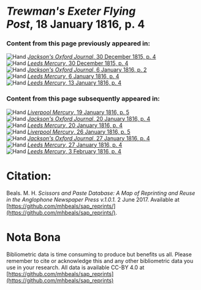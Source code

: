 # *Trewman's Exeter Flying Post*, 18 January 1816, p. 4  
  
### Content from this page previously appeared in:  
![Hand](http://scissorsandpaste.net/wp-content/uploads/2017/06/smallhandpointer.png) [*Jackson's Oxford Journal*, 30 December 1815, p. 4](https://mhbeals.github.io/sap_html/Jackson's-Oxford-Journal/Jackson's-Oxford-Journal-30-December-1815-p-4)  
![Hand](http://scissorsandpaste.net/wp-content/uploads/2017/06/smallhandpointer.png) [*Leeds Mercury*, 30 December 1815, p. 4](https://mhbeals.github.io/sap_html/Leeds-Mercury/Leeds-Mercury-30-December-1815-p-4)  
![Hand](http://scissorsandpaste.net/wp-content/uploads/2017/06/smallhandpointer.png) [*Jackson's Oxford Journal*, 6 January 1816, p. 2](https://mhbeals.github.io/sap_html/Jackson's-Oxford-Journal/Jackson's-Oxford-Journal-6-January-1816-p-2)  
![Hand](http://scissorsandpaste.net/wp-content/uploads/2017/06/smallhandpointer.png) [*Leeds Mercury*, 6 January 1816, p. 4](https://mhbeals.github.io/sap_html/Leeds-Mercury/Leeds-Mercury-6-January-1816-p-4)  
![Hand](http://scissorsandpaste.net/wp-content/uploads/2017/06/smallhandpointer.png) [*Leeds Mercury*, 13 January 1816, p. 4](https://mhbeals.github.io/sap_html/Leeds-Mercury/Leeds-Mercury-13-January-1816-p-4)  
  
### Content from this page subsequently appeared in:  
![Hand](http://scissorsandpaste.net/wp-content/uploads/2017/06/smallhandpointer.png) [*Liverpool Mercury*, 19 January 1816, p. 5](https://mhbeals.github.io/sap_html/Liverpool-Mercury/Liverpool-Mercury-19-January-1816-p-5)  
![Hand](http://scissorsandpaste.net/wp-content/uploads/2017/06/smallhandpointer.png) [*Jackson's Oxford Journal*, 20 January 1816, p. 4](https://mhbeals.github.io/sap_html/Jackson's-Oxford-Journal/Jackson's-Oxford-Journal-20-January-1816-p-4)  
![Hand](http://scissorsandpaste.net/wp-content/uploads/2017/06/smallhandpointer.png) [*Leeds Mercury*, 20 January 1816, p. 4](https://mhbeals.github.io/sap_html/Leeds-Mercury/Leeds-Mercury-20-January-1816-p-4)  
![Hand](http://scissorsandpaste.net/wp-content/uploads/2017/06/smallhandpointer.png) [*Liverpool Mercury*, 26 January 1816, p. 5](https://mhbeals.github.io/sap_html/Liverpool-Mercury/Liverpool-Mercury-26-January-1816-p-5)  
![Hand](http://scissorsandpaste.net/wp-content/uploads/2017/06/smallhandpointer.png) [*Jackson's Oxford Journal*, 27 January 1816, p. 4](https://mhbeals.github.io/sap_html/Jackson's-Oxford-Journal/Jackson's-Oxford-Journal-27-January-1816-p-4)  
![Hand](http://scissorsandpaste.net/wp-content/uploads/2017/06/smallhandpointer.png) [*Leeds Mercury*, 27 January 1816, p. 4](https://mhbeals.github.io/sap_html/Leeds-Mercury/Leeds-Mercury-27-January-1816-p-4)  
![Hand](http://scissorsandpaste.net/wp-content/uploads/2017/06/smallhandpointer.png) [*Leeds Mercury*, 3 February 1816, p. 4](https://mhbeals.github.io/sap_html/Leeds-Mercury/Leeds-Mercury-3-February-1816-p-4)  


# Citation: 

Beals. M. H. *Scissors and Paste Database: A Map of Reprinting and Reuse in the Anglophone Newspaper Press v.1.0.1.* 2 June 2017. Available at [https://github.com/mhbeals/sap_reprints/](https://github.com/mhbeals/sap_reprints/). 

# Nota Bona

Bibliometric data is time consuming to produce but benefits us all. Please remember to cite or acknowledge this and any other bibliometric data you use in your research. All data is available CC-BY 4.0 at [https://github.com/mhbeals/sap_reprints](https://github.com/mhbeals/sap_reprints)